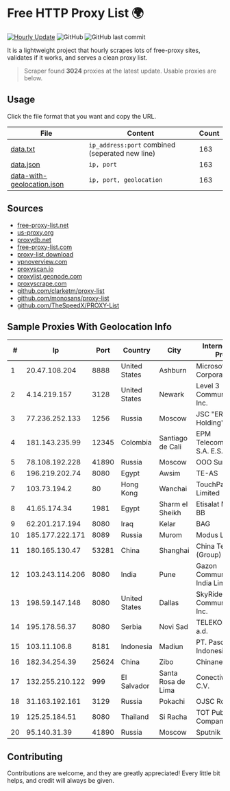 
# Free HTTP Proxy List 🌍

[![Hourly Update](https://github.com/mertguvencli/http-proxy-list/actions/workflows/main.yml/badge.svg?branch=main)](https://github.com/mertguvencli/http-proxy-list/actions/workflows/main.yml)
![GitHub](https://img.shields.io/github/license/mertguvencli/http-proxy-list)
![GitHub last commit](https://img.shields.io/github/last-commit/mertguvencli/http-proxy-list)

It is a lightweight project that hourly scrapes lots of free-proxy sites, validates if it works, and serves a clean proxy list.


> Scraper found **3024** proxies at the latest update. Usable proxies are below.

## Usage

Click the file format that you want and copy the URL.


|File|Content|Count|
|----|-------|-----|
|[data.txt](https://raw.githubusercontent.com/mertguvencli/http-proxy-list/main/proxy-list/data.txt)|`ip_address:port` combined (seperated new line)|163|
|[data.json](https://raw.githubusercontent.com/mertguvencli/http-proxy-list/main/proxy-list/data.json)|`ip, port`|163|
|[data-with-geolocation.json](https://raw.githubusercontent.com/mertguvencli/http-proxy-list/main/proxy-list/data-with-geolocation.json)|`ip, port, geolocation`|163|

## Sources

* [free-proxy-list.net](https://free-proxy-list.net)
* [us-proxy.org](https://www.us-proxy.org)
* [proxydb.net](http://proxydb.net)
* [free-proxy-list.com](https://free-proxy-list.com/?page=&port=&type%5B%5D=http&type%5B%5D=https&up_time=0&search=Search)
* [proxy-list.download](https://www.proxy-list.download/HTTP)
* [vpnoverview.com](https://vpnoverview.com/privacy/anonymous-browsing/free-proxy-servers)
* [proxyscan.io](https://www.proxyscan.io)
* [proxylist.geonode.com](https://proxylist.geonode.com/api/proxy-list?limit=300&page=1&sort_by=lastChecked&sort_type=desc&protocols=http,https)
* [proxyscrape.com](https://api.proxyscrape.com/v2/?request=displayproxies&protocol=http&timeout=10000&country=all&ssl=all&anonymity=all)
* [github.com/clarketm/proxy-list](https://raw.githubusercontent.com/clarketm/proxy-list/master/proxy-list-raw.txt)
* [github.com/monosans/proxy-list](https://raw.githubusercontent.com/monosans/proxy-list/main/proxies/http.txt)
* [github.com/TheSpeedX/PROXY-List](https://raw.githubusercontent.com/TheSpeedX/PROXY-List/master/http.txt)


## Sample Proxies With Geolocation Info

|#|Ip|Port|Country|City|Internet Service Provider|
|-|--|----|-------|----|-------------------------|
|1|20.47.108.204|8888|United States|Ashburn|Microsoft Corporation|
|2|4.14.219.157|3128|United States|Newark|Level 3 Communications, Inc.|
|3|77.236.252.133|1256|Russia|Moscow|JSC "ER-Telecom Holding"|
|4|181.143.235.99|12345|Colombia|Santiago de Cali|EPM Telecomunicaciones S.A. E.S.P.|
|5|78.108.192.228|41890|Russia|Moscow|OOO Suntel|
|6|196.219.202.74|8080|Egypt|Awsim|TE-AS|
|7|103.73.194.2|80|Hong Kong|Wanchai|TouchPal HK Co., Limited|
|8|41.65.174.34|1981|Egypt|Sharm el Sheikh|Etisalat Misr Mobile BB|
|9|62.201.217.194|8080|Iraq|Kelar|BAG|
|10|185.177.222.171|8089|Russia|Murom|Modus LLC|
|11|180.165.130.47|53281|China|Shanghai|China Telecom (Group)|
|12|103.243.114.206|8080|India|Pune|Gazon Communications India Limited|
|13|198.59.147.148|8080|United States|Dallas|SkyRider Communications, Inc.|
|14|195.178.56.37|8080|Serbia|Novi Sad|TELEKOM SRBIJA a.d.|
|15|103.11.106.8|8181|Indonesia|Madiun|PT. Pascal Indonesia|
|16|182.34.254.39|25624|China|Zibo|Chinanet|
|17|132.255.210.122|999|El Salvador|Santa Rosa de Lima|Conective S.a. De C.V.|
|18|31.163.192.161|3129|Russia|Pokachi|OJSC Rostelecom|
|19|125.25.184.51|8080|Thailand|Si Racha|TOT Public Company Limited|
|20|95.140.31.39|41890|Russia|Moscow|Sputnik LTD|



## Contributing

Contributions are welcome, and they are greatly appreciated! Every
little bit helps, and credit will always be given.

